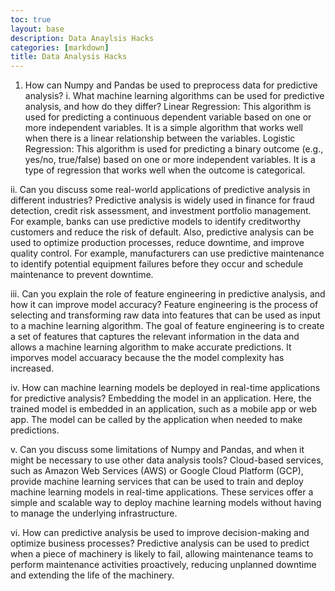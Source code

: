```yaml
---
toc: true
layout: base
description: Data Anaylsis Hacks
categories: [markdown]
title: Data Analysis Hacks
---
```


1. How can Numpy and Pandas be used to preprocess data for predictive analysis?
i. What machine learning algorithms can be used for predictive analysis, and how do they differ?
Linear Regression: This algorithm is used for predicting a continuous dependent variable based on one or more independent variables. It is a simple algorithm that works well when there is a linear relationship between the variables. Logistic Regression: This algorithm is used for predicting a binary outcome (e.g., yes/no, true/false) based on one or more independent variables. It is a type of regression that works well when the outcome is categorical. 

ii. Can you discuss some real-world applications of predictive analysis in different industries?
Predictive analysis is widely used in finance for fraud detection, credit risk assessment, and investment portfolio management. For example, banks can use predictive models to identify creditworthy customers and reduce the risk of default. Also, predictive analysis can be used to optimize production processes, reduce downtime, and improve quality control. For example, manufacturers can use predictive maintenance to identify potential equipment failures before they occur and schedule maintenance to prevent downtime.

iii. Can you explain the role of feature engineering in predictive analysis, and how it can improve model accuracy?
Feature engineering is the process of selecting and transforming raw data into features that can be used as input to a machine learning algorithm. The goal of feature engineering is to create a set of features that captures the relevant information in the data and allows a machine learning algorithm to make accurate predictions. It imporves model accuaracy because the the model complexity has increased.

iv. How can machine learning models be deployed in real-time applications for predictive analysis? 
Embedding the model in an application. Here, the trained model is embedded in an application, such as a mobile app or web app. The model can be called by the application when needed to make predictions.

v. Can you discuss some limitations of Numpy and Pandas, and when it might be necessary to use other data analysis tools?
Cloud-based services, such as Amazon Web Services (AWS) or Google Cloud Platform (GCP), provide machine learning services that can be used to train and deploy machine learning models in real-time applications. These services offer a simple and scalable way to deploy machine learning models without having to manage the underlying infrastructure.

vi. How can predictive analysis be used to improve decision-making and optimize business processes?
Predictive analysis can be used to predict when a piece of machinery is likely to fail, allowing maintenance teams to perform maintenance activities proactively, reducing unplanned downtime and extending the life of the machinery.





